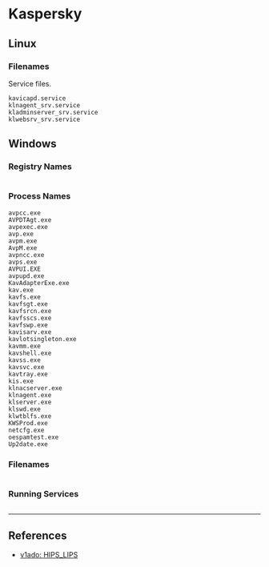 # Kaspersky

## Linux

### Filenames

Service files.

```
kavicapd.service
klnagent_srv.service
kladminserver_srv.service
klwebsrv_srv.service
```

## Windows

### Registry Names

```

```

### Process Names

```
avpcc.exe
AVPDTAgt.exe
avpexec.exe
avp.exe
avpm.exe
AvpM.exe
avpncc.exe
avps.exe
AVPUI.EXE
avpupd.exe
KavAdapterExe.exe
kav.exe
kavfs.exe
kavfsgt.exe
kavfsrcn.exe
kavfsscs.exe
kavfswp.exe
kavisarv.exe
kavlotsingleton.exe
kavmm.exe
kavshell.exe
kavss.exe
kavsvc.exe
kavtray.exe
kis.exe
klnacserver.exe
klnagent.exe
klserver.exe
klswd.exe
klwtblfs.exe
KWSProd.exe
netcfg.exe
oespamtest.exe
Up2date.exe
```

### Filenames

```

```

### Running Services

```

```

---
## References

- [v1ado: HIPS_LIPS](https://github.com/v1ado/HIPS_LIPS)